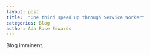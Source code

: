 ```yaml
---
layout: post
title:  "One third speed up through Service Worker"
categories: Blog
author: Ada Rose Edwards
---
```


Blog imminent..
